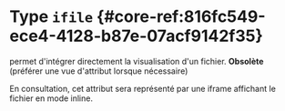 # Type `ifile` {#core-ref:816fc549-ece4-4128-b87e-07acf9142f35}

permet d'intégrer directement la visualisation d'un fichier.
**Obsolète** (préférer une vue d'attribut lorsque nécessaire)

En consultation, cet attribut sera représenté par une iframe affichant le fichier en mode inline.
